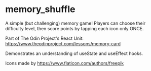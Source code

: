 # memory_shuffle  

A simple (but challenging) memory game! Players can choose their difficulty level, then score points by tapping each icon only ONCE.  

Part of The Odin Project's React Unit:  
https://www.theodinproject.com/lessons/memory-card  

Demonstrates an understanding of useState and useEffect hooks.  

Icons made by https://www.flaticon.com/authors/freepik  